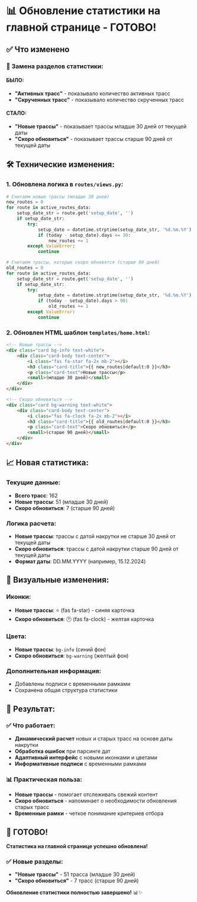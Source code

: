 # 📊 Обновление статистики на главной странице - ГОТОВО!

## ✅ Что изменено

### 🔄 **Замена разделов статистики:**

#### **БЫЛО:**
- **"Активных трасс"** - показывало количество активных трасс
- **"Скрученных трасс"** - показывало количество скрученных трасс

#### **СТАЛО:**
- **"Новые трассы"** - показывает трассы младше 30 дней от текущей даты
- **"Скоро обновиться"** - показывает трассы старше 90 дней от текущей даты

## 🛠️ **Технические изменения:**

### 1. **Обновлена логика в `routes/views.py`:**
```python
# Считаем новые трассы (младше 30 дней)
new_routes = 0
for route in active_routes_data:
    setup_date_str = route.get('setup_date', '')
    if setup_date_str:
        try:
            setup_date = datetime.strptime(setup_date_str, '%d.%m.%Y').date()
            if (today - setup_date).days <= 30:
                new_routes += 1
        except ValueError:
            continue

# Считаем трассы, которые скоро обновятся (старше 90 дней)
old_routes = 0
for route in active_routes_data:
    setup_date_str = route.get('setup_date', '')
    if setup_date_str:
        try:
            setup_date = datetime.strptime(setup_date_str, '%d.%m.%Y').date()
            if (today - setup_date).days > 90:
                old_routes += 1
        except ValueError:
            continue
```

### 2. **Обновлен HTML шаблон `templates/home.html`:**
```html
<!-- Новые трассы -->
<div class="card bg-info text-white">
    <div class="card-body text-center">
        <i class="fas fa-star fa-2x mb-2"></i>
        <h3 class="card-title">{{ new_routes|default:0 }}</h3>
        <p class="card-text">Новые трассы</p>
        <small>(младше 30 дней)</small>
    </div>
</div>

<!-- Скоро обновиться -->
<div class="card bg-warning text-white">
    <div class="card-body text-center">
        <i class="fas fa-clock fa-2x mb-2"></i>
        <h3 class="card-title">{{ old_routes|default:0 }}</h3>
        <p class="card-text">Скоро обновиться</p>
        <small>(старше 90 дней)</small>
    </div>
</div>
```

## 📈 **Новая статистика:**

### **Текущие данные:**
- **Всего трасс**: 162
- **Новые трассы**: 51 (младше 30 дней)
- **Скоро обновиться**: 7 (старше 90 дней)

### **Логика расчета:**
- **Новые трассы**: трассы с датой накрутки не старше 30 дней от текущей даты
- **Скоро обновиться**: трассы с датой накрутки старше 90 дней от текущей даты
- **Формат даты**: DD.MM.YYYY (например, 15.12.2024)

## 🎨 **Визуальные изменения:**

### **Иконки:**
- **Новые трассы**: ⭐ (fas fa-star) - синяя карточка
- **Скоро обновиться**: 🕐 (fas fa-clock) - желтая карточка

### **Цвета:**
- **Новые трассы**: `bg-info` (синий фон)
- **Скоро обновиться**: `bg-warning` (желтый фон)

### **Дополнительная информация:**
- Добавлены подписи с временными рамками
- Сохранена общая структура статистики

## 🚀 **Результат:**

### ✅ **Что работает:**
- **Динамический расчет** новых и старых трасс на основе даты накрутки
- **Обработка ошибок** при парсинге дат
- **Адаптивный интерфейс** с новыми иконками и цветами
- **Информативные подписи** с временными рамками

### 📊 **Практическая польза:**
- **Новые трассы** - помогает отслеживать свежий контент
- **Скоро обновиться** - напоминает о необходимости обновления старых трасс
- **Временные рамки** - четкое понимание критериев отбора

## 🎉 **ГОТОВО!**

**Статистика на главной странице успешно обновлена!**

### ✅ **Новые разделы:**
- **"Новые трассы"** - 51 трасса (младше 30 дней)
- **"Скоро обновиться"** - 7 трасс (старше 90 дней)

**Обновление статистики полностью завершено!** 📊✨
